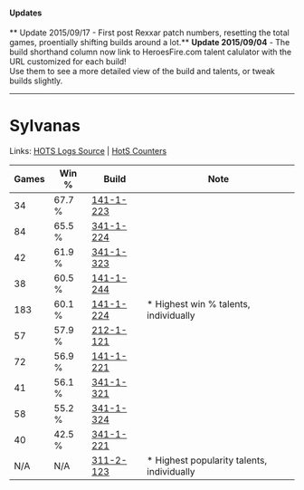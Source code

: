 #### Updates
** Update 2015/09/17 - First post Rexxar patch numbers, resetting the total games, proentially shifting builds around a lot.**
**Update 2015/09/04** - The build shorthand column now link to HeroesFire.com talent calulator with the URL customized for each build!  
Use them to see a more detailed view of the build and talents, or tweak builds slightly.

***

# Sylvanas

Links: [HOTS Logs Source](https://www.hotslogs.com/Sitewide/HeroDetails?Hero=Sylvanas) | [HotS Counters](http://hotscounters.com/#/hero/Sylvanas)

Games  | Win %  | Build     | Note
-----  | -----  | -----     | ----
34     | 67.7 % | [141-1-223](http://www.heroesfire.com/hots/talent-calculator/sylvanas#hXyN) | 
84     | 65.5 % | [341-1-224](http://www.heroesfire.com/hots/talent-calculator/sylvanas#pAEO) | 
42     | 61.9 % | [341-1-323](http://www.heroesfire.com/hots/talent-calculator/sylvanas#pAFx) | 
38     | 60.5 % | [141-1-244](http://www.heroesfire.com/hots/talent-calculator/sylvanas#hXyi) | 
183    | 60.1 % | [141-1-224](http://www.heroesfire.com/hots/talent-calculator/sylvanas#hXyO) | * Highest win % talents, individually
57     | 57.9 % | [212-1-121](http://www.heroesfire.com/hots/talent-calculator/sylvanas#kFGX) | 
72     | 56.9 % | [141-1-221](http://www.heroesfire.com/hots/talent-calculator/sylvanas#hXyL) | 
41     | 56.1 % | [341-1-321](http://www.heroesfire.com/hots/talent-calculator/sylvanas#pAFv) | 
58     | 55.2 % | [341-1-324](http://www.heroesfire.com/hots/talent-calculator/sylvanas#pAFy) | 
40     | 42.5 % | [341-1-221](http://www.heroesfire.com/hots/talent-calculator/sylvanas#pAEL) | 
N/A    | N/A    | [311-2-123](http://www.heroesfire.com/hots/talent-calculator/sylvanas#o1Cx) | * Highest popularity talents, individually
